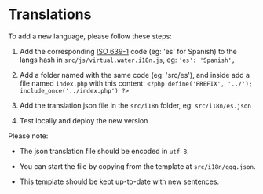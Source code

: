 # Translations

To add a new language, please follow these steps:

1. Add the corresponding [ISO 639-1](https://en.wikipedia.org/wiki/ISO_639-1) code (eg: 'es' for Spanish) to the langs hash in `src/js/virtual.water.i18n.js`, eg: `'es': 'Spanish',`

2. Add a folder named with the same code (eg: 'src/es'), and inside add a file named `index.php` with this content: `<?php define('PREFIX', '../'); include_once('../index.php') ?>`

3. Add the translation json file in the `src/i18n` folder, eg: `src/i18n/es.json`

4. Test locally and deploy the new version

Please note:

- The json translation file should be encoded in `utf-8`.

- You can start the file by copying from the template at `src/i18n/qqq.json`.

- This template should be kept up-to-date with new sentences.
